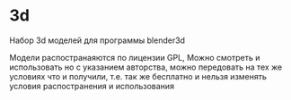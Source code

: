 # 3d
Набор 3d моделей для программы blender3d

Модели распостранаяются по лицензии GPL, 
Можно смотреть и использовать но с указанием авторства, можно передовать на  тех же условиях что и получили, 
т.е. так же бесплатно и нельзя изменять условия распостранения и использования

